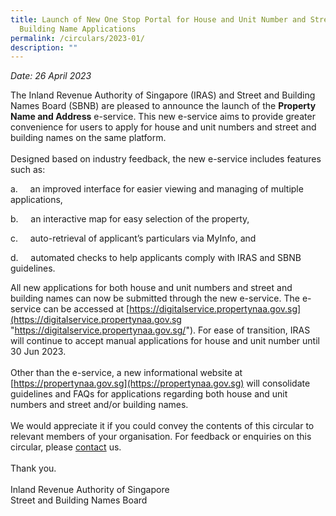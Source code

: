 ```yaml
---
title: Launch of New One Stop Portal for House and Unit Number and Street and
  Building Name Applications
permalink: /circulars/2023-01/
description: ""
---
```

<i>Date: 26 April 2023</i>

The Inland Revenue Authority of Singapore (IRAS) and Street and Building Names Board (SBNB) are pleased to announce the launch of the **Property Name and Address**  e-service. This new e-service aims to provide greater convenience for users to apply for house and unit numbers and street and building names on the same platform.<br>
<br>
Designed based on industry feedback, the new e-service includes features such as:

a.&nbsp;&nbsp;&nbsp;&nbsp; an improved interface for easier viewing and managing of multiple applications,

b.&nbsp;&nbsp;&nbsp;&nbsp; an interactive map for easy selection of the property,

c.&nbsp;&nbsp;&nbsp;&nbsp; auto-retrieval of applicant’s particulars via MyInfo, and

d.&nbsp;&nbsp;&nbsp;&nbsp; automated checks to help applicants comply with IRAS and SBNB guidelines.<br>

All new applications for both house and unit numbers and street and building names can now be submitted through the new e-service. The e-service can be accessed at&nbsp;[https://digitalservice.propertynaa.gov.sg](https://digitalservice.propertynaa.gov.sg "https://digitalservice.propertynaa.gov.sg/"). For ease of transition, IRAS will continue to accept manual applications for house and unit number until 30 Jun 2023.<br>
<br>
Other than the e-service, a new informational website at [https://propertynaa.gov.sg](https://propertynaa.gov.sg) will consolidate guidelines and FAQs for applications regarding both house and unit numbers and street and/or building names.<br>
<br>
We would appreciate it if you could convey the contents of this circular to relevant members of your organisation. For feedback or enquiries on this circular, please [contact](https://digitalservice.propertynaa.gov.sg/contact/) us.<br>
<br>
Thank you.
<br>
<br>
Inland Revenue Authority of Singapore<br>
Street and Building Names Board